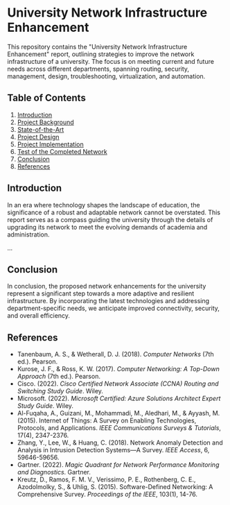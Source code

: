 # University Network Infrastructure Enhancement

This repository contains the "University Network Infrastructure Enhancement" report, outlining strategies to improve the network infrastructure of a university. The focus is on meeting current and future needs across different departments, spanning routing, security, management, design, troubleshooting, virtualization, and automation.

## Table of Contents

1. [Introduction](#introduction)
2. [Project Background](#project-background)
3. [State-of-the-Art](#state-of-the-art)
4. [Project Design](#project-design)
5. [Project Implementation](#project-implementation)
6. [Test of the Completed Network](#test-of-the-completed-network)
7. [Conclusion](#conclusion)
8. [References](#references)

## Introduction
In an era where technology shapes the landscape of education, the significance of a robust and adaptable network cannot be overstated. This report serves as a compass guiding the university through the details of upgrading its network to meet the evolving demands of academia and administration.

...

## Conclusion
In conclusion, the proposed network enhancements for the university represent a significant step towards a more adaptive and resilient infrastructure. By incorporating the latest technologies and addressing department-specific needs, we anticipate improved connectivity, security, and overall efficiency.

## References
- Tanenbaum, A. S., & Wetherall, D. J. (2018). *Computer Networks* (7th ed.). Pearson.
- Kurose, J. F., & Ross, K. W. (2017). *Computer Networking: A Top-Down Approach* (7th ed.). Pearson.
- Cisco. (2022). *Cisco Certified Network Associate (CCNA) Routing and Switching Study Guide*. Wiley.
- Microsoft. (2022). *Microsoft Certified: Azure Solutions Architect Expert Study Guide*. Wiley.
- Al-Fuqaha, A., Guizani, M., Mohammadi, M., Aledhari, M., & Ayyash, M. (2015). Internet of Things: A Survey on Enabling Technologies, Protocols, and Applications. *IEEE Communications Surveys & Tutorials*, 17(4), 2347-2376.
- Zhang, Y., Lee, W., & Huang, C. (2018). Network Anomaly Detection and Analysis in Intrusion Detection Systems—A Survey. *IEEE Access*, 6, 59646-59656.
- Gartner. (2022). *Magic Quadrant for Network Performance Monitoring and Diagnostics*. Gartner.
- Kreutz, D., Ramos, F. M. V., Verissimo, P. E., Rothenberg, C. E., Azodolmolky, S., & Uhlig, S. (2015). Software-Defined Networking: A Comprehensive Survey. *Proceedings of the IEEE*, 103(1), 14-76.
